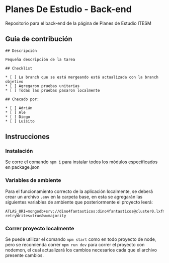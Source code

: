 # Planes De Estudio - Back-end

Repositorio para el back-end de la página de Planes de Estudio ITESM

## Guía de contribución

```
## Descripción

Pequeña descripción de la tarea

## Checklist

* [ ] La branch que se está mergeando está actualizada con la branch objetivo
* [ ] Agregaron pruebas unitarias
* [ ] Todas las pruebas pasaron localmente

## Checado por:

* [ ] Adrián
* [ ] Ale
* [ ] Diego
* [ ] Luisito
```

## Instrucciones

### Instalación

Se corre el comando `npm i` para instalar todos los módulos especificados en package.json

### Variables de ambiente

Para el funcionamiento correcto de la aplicación localmente, se deberá crear un archivo `.env` en la carpeta base, en esta se agregarán las siguientes variables de ambiente que posteriormente el proyecto leerá:

```
ATLAS_URI=mongodb+srv://dino4fantasticos:dino4fantasticos@cluster0.lxfmw.mongodb.net/development?retryWrites=true&w=majority
```

### Correr proyecto localmente

Se puede utilizar el comando `npm start` como en todo proyecto de node, pero se recomienda correr `npm run dev` para correr el proyecto con nodemon, el cual actualizará los cambios necesarios cada que el archivo presente cambios.
